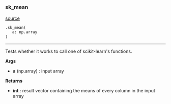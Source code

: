 #


### sk_mean
[source](https://github.com/GispoCoding/eis_toolkit/blob/master/eis_toolkit/dependency_test/dummy_sklearn.py/#L6)
```python
.sk_mean(
   a: np.array
)
```

---
Tests whether it works to call one of scikit-learn's functions.


**Args**

* **a** (np.array) : input array


**Returns**

* **int**  : result vector containing the means of every column in the input
array
